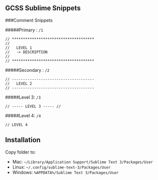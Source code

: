
## GCSS Sublime Snippets

###Comment Snippets

#####Primary : `/1`
```
// *************************************
//
//   LEVEL 1
//   -> DESCRIPTION
//
// *************************************
```

#####Secondary : `/2`
```
// -------------------------------------
//   LEVEL 2
// -------------------------------------
```

#####Level 3: `/3`
```
// ----- LEVEL 3 ----- //
```

#####Level 4: `/4`
```
// LEVEL 4
```


## Installation

Copy folder to:

 - Mac: `~/Library/Application Support/Sublime Text 3/Packages/User`
 - Linux: `~/.config/sublime-text-3/Packages/User`
 - Windows: `%APPDATA%/Sublime Text 3/Packages/User`